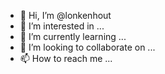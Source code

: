 - 👋 Hi, I’m @lonkenhout
- 👀 I’m interested in ...
- 🌱 I’m currently learning ...
- 💞️ I’m looking to collaborate on ...
- 📫 How to reach me ...

<!---
lonkenhout/lonkenhout is a ✨ special ✨ repository because its `README.md` (this file) appears on your GitHub profile.
You can click the Preview link to take a look at your changes.
--->

